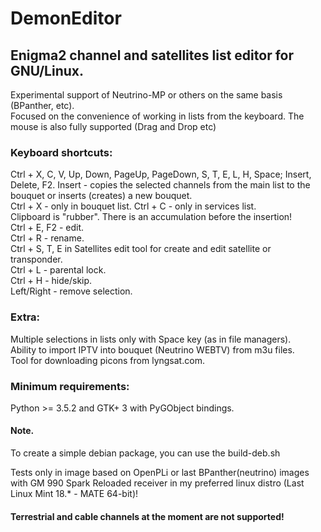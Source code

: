 # DemonEditor

## Enigma2 channel and satellites list editor for GNU/Linux.                                                                          
Experimental support of Neutrino-MP or others on the same basis (BPanther, etc).                                                   
Focused on the convenience of working in lists from the keyboard. The mouse is also fully supported (Drag and Drop etc)

### Keyboard shortcuts:                                                                                                                
Ctrl + X, C, V, Up, Down, PageUp, PageDown, S, T, E, L, H, Space; Insert, Delete, F2.
Insert - copies the selected channels from the main list to the bouquet or inserts (creates) a new bouquet.                        
Ctrl + X - only in bouquet list. Ctrl + C - only in services list.                                                                 
Clipboard is "rubber". There is an accumulation before the insertion!                                                              
Ctrl + E, F2 - edit.                                                                                                    
Ctrl + R - rename.                                                                                                                                                                                                                   
Ctrl + S, T, E in Satellites edit tool for create and edit satellite or transponder.                                               
Ctrl + L - parental lock.                                                                                                          
Ctrl + H - hide/skip.                                                                                                              
Left/Right - remove selection.                                                                                                     

### Extra:
Multiple selections in lists only with Space key (as in file managers).                                                                                                                                                                                                                                                                                                                                                          
Ability to import IPTV into bouquet (Neutrino WEBTV) from m3u files.                                                                                
Tool for downloading picons from lyngsat.com.                                                                                      
### Minimum requirements:
Python >= 3.5.2 and GTK+ 3 with PyGObject bindings.
#### Note.
To create a simple debian package, you can use the build-deb.sh                                                         

Tests only in image based on OpenPLi or last BPanther(neutrino) images with GM 990 Spark Reloaded receiver
in my preferred linux distro (Last Linux Mint 18.* - MATE 64-bit)!

#### Terrestrial and cable channels at the moment are not supported!


